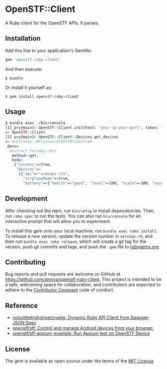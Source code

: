 # OpenSTF::Client

A Ruby client for the OpenSTF APIs. It parses 

## Installation

Add this line to your application's Gemfile:

```ruby
gem 'openstf-ruby-client'
```

And then execute:

    $ bundle

Or install it yourself as:

    $ gem install openstf-ruby-client

## Usage

```sh
$ bundle exec ./bin/console
[1] pry(main)> OpenSTF::Client.init(host: "your-ip:your-port", token: "your-api-key")
=> OpenSTF::Client
[2] pry(main)> OpenSTF::Client::Devices.get_devices
=> #<Faraday::Response:0x007f971291fc98
 @env=
  #<struct Faraday::Env
   method=:get,
   body=
    {"success"=>true,
     "devices"=>
      [{"abi"=>"armeabi-v7a",
        "airplaneMode"=>true,
        "battery"=>{"health"=>"good", "level"=>100, "scale"=>100, "source"=>"usb", "status"=>"full", "temp"=>29.3, "voltage"=>4.214},
```

## Development

After checking out the repo, run `bin/setup` to install dependencies. Then, run `rake spec` to run the tests. You can also run `bin/console` for an interactive prompt that will allow you to experiment.

To install this gem onto your local machine, run `bundle exec rake install`. To release a new version, update the version number in `version.rb`, and then run `bundle exec rake release`, which will create a git tag for the version, push git commits and tags, and push the `.gem` file to [rubygems.org](https://rubygems.org).

## Contributing

Bug reports and pull requests are welcome on GitHub at https://github.com/ainoya/openstf-ruby-client. This project is intended to be a safe, welcoming space for collaboration, and contributors are expected to adhere to the [Contributor Covenant](http://contributor-covenant.org) code of conduct.

## Reference

- [notonthehighstreet/svelte: Dynamic Ruby API Client from Swagger JSON Spec](https://github.com/notonthehighstreet/svelte)
- [openstf/stf: Control and manage Android devices from your browser.](https://github.com/openstf/stf)
- [openstf/stf-appium-example: Run Appium test on OpenSTF Device](https://github.com/openstf/stf-appium-example)

## License

The gem is available as open source under the terms of the [MIT License](http://opensource.org/licenses/MIT).

